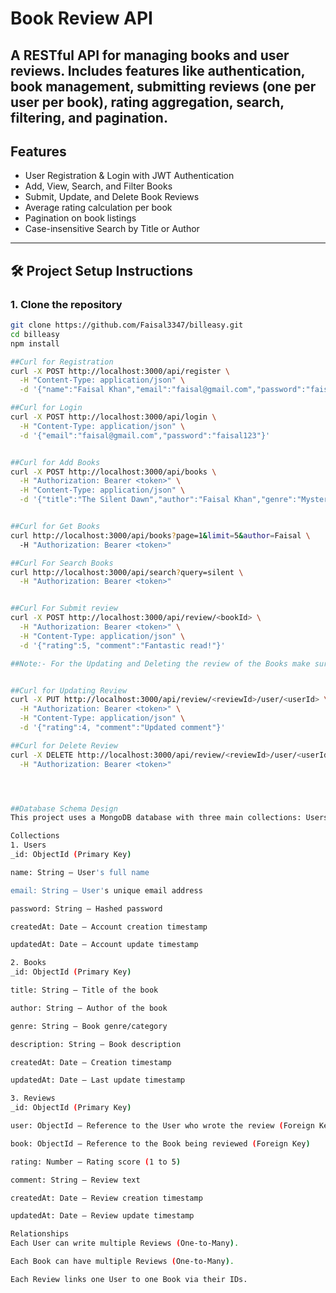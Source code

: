 #  Book Review API
A RESTful API for managing books and user reviews. Includes features like authentication, book management, submitting reviews (one per user per book), rating aggregation, search, filtering, and pagination.
---

##  Features


- User Registration & Login with JWT Authentication
- Add, View, Search, and Filter Books
- Submit, Update, and Delete Book Reviews
- Average rating calculation per book
- Pagination on book listings
- Case-insensitive Search by Title or Author

---

## 🛠 Project Setup Instructions

### 1. Clone the repository

```bash
git clone https://github.com/Faisal3347/billeasy.git
cd billeasy
npm install

##Curl for Registration
curl -X POST http://localhost:3000/api/register \
  -H "Content-Type: application/json" \
  -d '{"name":"Faisal Khan","email":"faisal@gmail.com","password":"faisal123"}'

##Curl for Login
curl -X POST http://localhost:3000/api/login \
  -H "Content-Type: application/json" \
  -d '{"email":"faisal@gmail.com","password":"faisal123"}'


##Curl for Add Books
curl -X POST http://localhost:3000/api/books \
  -H "Authorization: Bearer <token>" \
  -H "Content-Type: application/json" \
  -d '{"title":"The Silent Dawn","author":"Faisal Khan","genre":"Mystery","description":"Mystery novel set in ancient city."}'


##Curl for Get Books
curl http://localhost:3000/api/books?page=1&limit=5&author=Faisal \
  -H "Authorization: Bearer <token>"

##Curl For Search Books
curl http://localhost:3000/api/search?query=silent \
  -H "Authorization: Bearer <token>"


##Curl For Submit review
curl -X POST http://localhost:3000/api/review/<bookId> \
  -H "Authorization: Bearer <token>" \
  -H "Content-Type: application/json" \
  -d '{"rating":5, "comment":"Fantastic read!"}'

##Note:- For the Updating and Deleting the review of the Books make sure to pass the review id in the params not the user id


##Curl for Updating Review
curl -X PUT http://localhost:3000/api/review/<reviewId>/user/<userId> \
  -H "Authorization: Bearer <token>" \
  -H "Content-Type: application/json" \
  -d '{"rating":4, "comment":"Updated comment"}'

##Curl for Delete Review
curl -X DELETE http://localhost:3000/api/review/<reviewId>/user/<userId> \
  -H "Authorization: Bearer <token>"




##Database Schema Design
This project uses a MongoDB database with three main collections: Users, Books, and Reviews. The schema is designed to efficiently handle user accounts, book information, and user reviews with ratings.

Collections
1. Users
_id: ObjectId (Primary Key)

name: String — User's full name

email: String — User's unique email address

password: String — Hashed password

createdAt: Date — Account creation timestamp

updatedAt: Date — Account update timestamp

2. Books
_id: ObjectId (Primary Key)

title: String — Title of the book

author: String — Author of the book

genre: String — Book genre/category

description: String — Book description

createdAt: Date — Creation timestamp

updatedAt: Date — Last update timestamp

3. Reviews
_id: ObjectId (Primary Key)

user: ObjectId — Reference to the User who wrote the review (Foreign Key)

book: ObjectId — Reference to the Book being reviewed (Foreign Key)

rating: Number — Rating score (1 to 5)

comment: String — Review text

createdAt: Date — Review creation timestamp

updatedAt: Date — Review update timestamp

Relationships
Each User can write multiple Reviews (One-to-Many).

Each Book can have multiple Reviews (One-to-Many).

Each Review links one User to one Book via their IDs.
